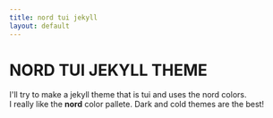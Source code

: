 ```yaml
---
title: nord tui jekyll
layout: default
---
```


# NORD TUI JEKYLL THEME
I'll try to make a jekyll theme that is tui and uses the nord colors.\
I really like the **nord** color pallete. Dark and cold themes are the best!